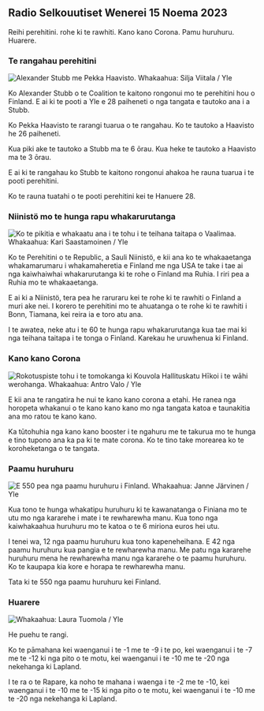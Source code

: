 ## Radio Selkouutiset Wenerei 15 Noema 2023

Reihi perehitini. rohe ki te rawhiti. Kano kano Corona. Pamu huruhuru. Huarere.

### Te rangahau perehitini

![Alexander Stubb me Pekka Haavisto. Whakaahua: Silja Viitala / Yle](https://images.cdn.yle.fi/image/upload/c_crop,h_3188,w_5668,x_0,y_327/ar_1.7777777777777777,c_fill,g_faces,h_6188,w_pr_205/w_pr_1.q_auto:eco/f_auto/fl_lossy/v1698912813/39-11947566543595173663)

Ko Alexander Stubb o te Coalition te kaitono rongonui mo te perehitini hou o Finland. E ai ki te pooti a Yle e 28 paiheneti o nga tangata e tautoko ana i a Stubb.

Ko Pekka Haavisto te rarangi tuarua o te rangahau. Ko te tautoko a Haavisto he 26 paiheneti.

Kua piki ake te tautoko a Stubb ma te 6 ōrau. Kua heke te tautoko a Haavisto ma te 3 ōrau.

E ai ki te rangahau ko Stubb te kaitono rongonui ahakoa he rauna tuarua i te pooti perehitini.

Ko te rauna tuatahi o te pooti perehitini kei te Hanuere 28.

### Niinistö mo te hunga rapu whakarurutanga

![Ko te pikitia e whakaatu ana i te tohu i te teihana taitapa o Vaalimaa. Whakaahua: Kari Saastamoinen / Yle](https://images.cdn.yle.fi/image/upload/c_crop,h_2908,w_5178,x_0,y_0/ar_1.7777777777777777,c_fill,g_faces,h_675,w_pr_121.q_auto:eco/f_auto/fl_lossy/v1699908638/39-120003165528559efc2b)

Ko te Perehitini o te Republic, a Sauli Niinistö, e kii ana ko te whakaaetanga whakamarumaru i whakamaheretia e Finland me nga USA te take i tae ai nga kaiwhaiwhai whakarurutanga ki te rohe o Finland ma Ruhia. I riri pea a Ruhia mo te whakaaetanga.

E ai ki a Niinistö, tera pea he raruraru kei te rohe ki te rawhiti o Finland a muri ake nei. I korero te perehitini mo te ahuatanga o te rohe ki te rawhiti i Bonn, Tiamana, kei reira ia e toro atu ana.

I te awatea, neke atu i te 60 te hunga rapu whakarurutanga kua tae mai ki nga teihana taitapa i te tonga o Finland. Karekau he uruwhenua ki Finland.

### Kano kano Corona

![Rokotuspiste tohu i te tomokanga ki Kouvola Hallituskatu Hīkoi i te wāhi werohanga. Whakaahua: Antro Valo / Yle](https://images.cdn.yle.fi/image/upload/c_crop,h_3247,w_5773,x_0,y_601/ar_1.7777777777777777,c_fill,g_faces,h_675/w_pr_120.q_auto:eco/f_auto/fl_lossy/v1699867130/39-11997076551e51acfff3)

E kii ana te rangatira he nui te kano kano corona a etahi. He ranea nga horopeta whakanui o te kano kano kano mo nga tangata katoa e taunakitia ana mo ratou te kano kano.

Ka tūtohuhia nga kano kano booster i te ngahuru me te takurua mo te hunga e tino tupono ana ka pa ki te mate corona. Ko te tino take morearea ko te koroheketanga o te tangata.

### Paamu huruhuru

![E 550 pea nga paamu huruhuru i Finland. Whakaahua: Janne Järvinen / Yle](https://images.cdn.yle.fi/image/upload/c_crop,h_4597,w_8174,x_18,y_0/ar_1.7777777777777777,c_fill,g_faces,h_610/w_pr_205/w_pr_1.q_auto:eco/f_auto/fl_lossy/v1696520468/39-1181997651ed401620a0)

Kua tono te hunga whakatipu huruhuru ki te kawanatanga o Finiana mo te utu mo nga kararehe i mate i te rewharewha manu. Kua tono nga kaiwhakaahua huruhuru mo te katoa o te 6 miriona euros hei utu.

I tenei wa, 12 nga paamu huruhuru kua tono kapeneheihana. E 42 nga paamu huruhuru kua pangia e te rewharewha manu. Me patu nga kararehe huruhuru mena he rewharewha manu nga kararehe o te paamu huruhuru. Ko te kaupapa kia kore e horapa te rewharewha manu.

Tata ki te 550 nga paamu huruhuru kei Finland.

### Huarere

![ Whakaahua: Laura Tuomola / Yle](https://images.cdn.yle.fi/image/upload/c_crop,h_1080,w_1919,x_0,y_0/ar_1.7777777777777777,c_fill,g_faces,h_675/w_1200.0/q_auto:eco/f_auto/fl_lossy/v1700050702/39-12009776554b6f9117dc)

He puehu te rangi.

Ko te pāmahana kei waenganui i te -1 me te -9 i te po, kei waenganui i te -7 me te -12 ki nga pito o te motu, kei waenganui i te -10 me te -20 nga nekehanga ki Lapland.

I te ra o te Rapare, ka noho te mahana i waenga i te -2 me te -10, kei waenganui i te -10 me te -15 ki nga pito o te motu, kei waenganui i te -10 me te -20 nga nekehanga ki Lapland.